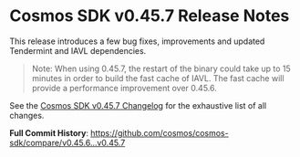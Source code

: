 # Cosmos SDK v0.45.7 Release Notes

This release introduces a few bug fixes, improvements and updated Tendermint and IAVL dependencies.

> Note: When using 0.45.7, the restart of the binary could take up to 15 minutes in order to build the fast cache of IAVL. The fast cache will provide a performance improvement over 0.45.6.

See the [Cosmos SDK v0.45.7 Changelog](https://github.com/cosmos/cosmos-sdk/blob/v0.45.7/CHANGELOG.md)
for the exhaustive list of all changes.

**Full Commit History**: https://github.com/cosmos/cosmos-sdk/compare/v0.45.6...v0.45.7
